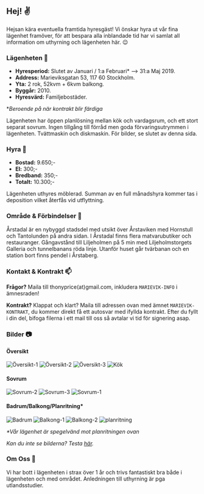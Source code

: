 ## Hej! :v:

Hejsan kära eventuella framtida hyresgäst! Vi önskar hyra ut vår fina lägenhet framöver, för att bespara alla inblandade tid har vi samlat all information om uthyrning och lägenheten här. :wink:

### Lägenheten :house_with_garden:

- **Hyresperiod:** Slutet av Januari / 1:a Februari* --> 31:a Maj 2019.
- **Address:** Marieviksgatan 53, 117 60 Stockholm.
- **Yta:** 2 rok, 52kvm + 6kvm balkong.
- **Byggår:** 2010.
- **Hyresvärd:** Familjebostäder.

*_Beroende på när kontrakt blir färdiga_

Lägenheten har öppen planlösning mellan kök och vardagsrum, och ett stort separat sovrum. Ingen tillgång till förråd men goda förvaringsutrymmen i lägenheten. Tvättmaskin och diskmaskin. För bilder, se slutet av denna sida. 

### Hyra :money_with_wings:

- **Bostad:** 9.650;-
- **El:** 300;-
- **Bredband:** 350;-
- **Totalt:** 10.300;- 

Lägenheten uthyres möblerad. Summan av en full månadshyra kommer tas i deposition vilket återfås vid utflyttning. 

### Område & Förbindelser :busstop:

Årstadal är en nybyggd stadsdel med utsikt över Årstaviken med Hornstull och Tantolunden på andra sidan. I Årstadal finns flera matvarubutiker och restauranger. Gångavstånd till Liljeholmen på 5 min med Liljeholmstorgets Galleria och tunnelbanans röda linje. Utanför huset går tvärbanan och en station bort finns pendel i Årstaberg. 

### Kontakt & Kontrakt :mailbox:

**Frågor?** Maila till thonyprice(at)gmail.com, inkludera `MARIEVIK-INFO` i ämnesraden!

**Kontrakt?** Klappat och klart? Maila till adressen ovan med ämnet `MARIEVIK-KONTRAKT`, du kommer direkt få ett autosvar med ifyllda kontrakt. Efter du fyllt i din del, bifoga filerna i ett mail till oss så avtalar vi tid för signering asap.

### Bilder :camera:

#### Översikt 

![Översikt-1](https://thonyprice.github.io/Marieviksgatan-53/assets/Img/oversikt1.jpg)
![Översikt-2](https://thonyprice.github.io/Marieviksgatan-53/assets/Img/oversikt2.jpg)
![Översikt-3](https://thonyprice.github.io/Marieviksgatan-53/assets/Img/oversikt3.jpg)
![Kök](https://thonyprice.github.io/Marieviksgatan-53/assets/Img/kok.jpg)

#### Sovrum

![Sovrum-2](https://thonyprice.github.io/Marieviksgatan-53/assets/Img/sovrum2.jpg)
![Sovrum-3](https://thonyprice.github.io/Marieviksgatan-53/assets/Img/sovrum3.jpg)
![Sovrum-1](https://thonyprice.github.io/Marieviksgatan-53/assets/Img/sovrum1.jpg)

#### Badrum/Balkong/Planritning*

![Badrum](https://thonyprice.github.io/Marieviksgatan-53/assets/Img/badrum.jpg)
![Balkong-1](https://thonyprice.github.io/Marieviksgatan-53/assets/Img/balkong1.jpg)
![Balkong-2](https://thonyprice.github.io/Marieviksgatan-53/assets/Img/balkong2.jpg)
![planritning](https://thonyprice.github.io/Marieviksgatan-53/assets/Img/planritning.jpg)

_*Vår lägenhet är spegelvänd mot planritningen ovan_

_Kan du inte se bilderna? Testa [här](https://github.com/ThonyPrice/Marieviksgatan-53/tree/master/assets/Img)._

### Om Oss :rainbow:

Vi har bott i lägenheten i strax över 1 år och trivs fantastiskt bra både i lägenheten och med området. Anledningen till uthyrning är pga utlandsstudier.
